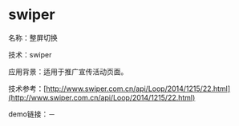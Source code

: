 # swiper
名称：整屏切换

技术：swiper

应用背景：适用于推广宣传活动页面。

技术参考：[http://www.swiper.com.cn/api/Loop/2014/1215/22.html](http://www.swiper.com.cn/api/Loop/2014/1215/22.html)

demo链接：－

